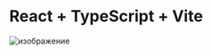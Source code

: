 # React + TypeScript + Vite



![изображение](https://github.com/Daniil-l17/Weather-React/assets/129774580/0ea6ceeb-ab21-4a0c-b263-adf549f57ed2)

